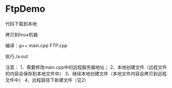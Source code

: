 # FtpDemo

代码下载到本地

拷贝到linux机器

编译：g++ main.cpp FTP.cpp

执行./a.out

注意：
1、需要修改main.cpp中的远程服务器地址；
2、本地创建文件（远程文件的内容会保存到本地文件中）
3、继续本地创建文件（本地文件内容会拷贝到远程文件中）
4、远程路径下新建文件（见2）
